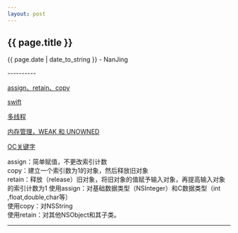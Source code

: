 ```yaml
---
layout: post
---
```


<h2>{{ page.title }}</h2>
<p class='meta'>{{ page.date | date_to_string }} - NanJing</p>
----------

[assign、retain、copy](http://www.cnblogs.com/csj007523/archive/2012/07/23/2605662.html)

[swift](http://swifter.tips/)

[多线程](http://www.cnblogs.com/kenshincui/p/3983982.html)

[内存管理，WEAK 和 UNOWNED](http://swifter.tips/retain-cycle/)  

[OC关键字](http://www.cnblogs.com/linyawen/archive/2012/05/10/2494773.html)

assign：简单赋值，不更改索引计数  
copy：建立一个索引数为1的对象，然后释放旧对象  
retain：释放（release）旧对象，将旧对象的值赋予输入对象，再提高输入对象的索引计数为1
使用assign：对基础数据类型（NSInteger）和C数据类型（int ,float,double,char等）  
使用copy：对NSString  
使用retain：对其他NSObject和其子类。

----------
